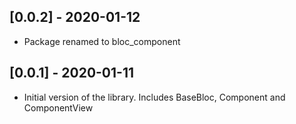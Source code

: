 ## [0.0.2] - 2020-01-12

* Package renamed to bloc_component

## [0.0.1] - 2020-01-11

* Initial version of the library. Includes BaseBloc, Component and ComponentView
